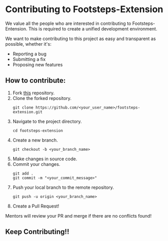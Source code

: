 # Contributing to Footsteps-Extension

We value all the people who are interested in contributing to Footsteps-Entension. This is required to create a unified development environment.

We want to make contributing to this project as easy and transparent as possible, whether it's:
* Reporting a bug
* Submitting a fix
* Proposing new features

## How to contribute:
1.  Fork [this](https://github.com/fnplus/footsteps-extension.git) repository.
2.  Clone the forked repository.
    ```
    git clone https://github.com/<your_user_name>/footsteps-extension.git
    ```
3. Navigate to the project directory.
    ```
    cd footsteps-extension
    ```
4. Create a new branch.
    ```
    git checkout -b <your_branch_name>
    ```
5. Make changes in source code.
6. Commit your changes.
    ```
    git add .
    git commit -m "<your_commit_message>"
    ```
7. Push your local branch to the remote repository.
    ```
    git push -u origin <your_branch_name>
    ```
8. Create a Pull Request!

Mentors will review your PR and merge if there are no conflicts found!

## Keep Contributing!!
